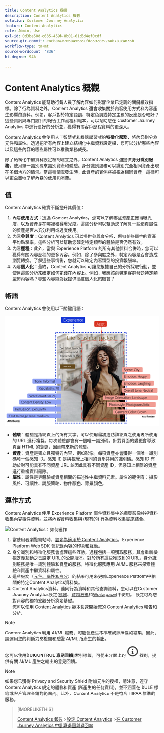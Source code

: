 ```yaml
---
title: Content Analytics 概觀
description: Content Analytics 概觀
solution: Customer Journey Analytics
feature: Content Analytics
role: Admin, User
exl-id: 0d3be50d-c635-459b-8b01-61d6d4ef0cdf
source-git-commit: e8cba64e706a456861fd8392ce9260b7a1c4636b
workflow-type: tm+mt
source-wordcount: '836'
ht-degree: 94%

---
```


# Content Analytics 概觀

Content Analytics 能幫助行銷人員了解內容如何影響企業已定義的關鍵績效指標。除了行為資料之外，Content Analytics 還會收集關於內容使用方式和內容產生影響的資料。例如，客戶對於特定語調、特定色調或特定主題的反應是否較好？這些資訊與專門設計的報告工作流程和範本，可以幫助您在 Customer Journey Analytics 中進行更好的分析並，獲得有關客戶歷程資料的更深入。

Content Analytics 會使用人工智慧式和機器學習式的&#x200B;**特徵化服務**，將內容劃分為元件和屬性。透過在所有內容上建立結構化中繼資料設定檔，您可以分析哪些內容以及這些內容的哪些屬性可以推動業務成長。

除了結構化中繼資料設定檔的建立之外，Content Analytics 還提供&#x200B;**身分識別服務**，使用單一識別碼來識別資產和體驗。身分識別服務可以識別完全相同資產出現在多個地方的情況。當這種情況發生時，此資產的實例將被視為相同資產，這樣可以更全面地了解內容的使用和消費。

## 值

Content Analytics 確實不斷提升其價值：

1. 內容&#x200B;**使用方式**：透過 Content Analytics，您可以了解哪些資產正獲得曝光度，以及資產是在哪裡獲得曝光度。這些分析可以幫助您了解具一些網頁屬性的資產是否未充分利用或過度使用。
1. 內容&#x200B;**參與度**：Content Analytics 可以提供參與度分析，例如某些屬性的資產平均點擊率。這些分析可以幫助您確定特定類型的體驗是否仍然有效。
1. 內容&#x200B;**歷程**：此外，當與 Experience Platform 的所有其他資料合併時，您可以獲得有關內容歷程的更多內容。例如，除了參與度之外，特定內容是否會造成瀏覽轉換。了解這些事情後，您就可以確定內容類型的投資報酬率。
1. 內容&#x200B;**個人化**：最終，Content Analytics 可讓您根據自己的分析採取行動，並使用這些分析來確定如何花錢在內容上。例如，我應該向特定客群發送特定類型的內容嗎？哪些內容能為我提供高度個人化的機會？

## 術語

Content Analytics 會使用以下關鍵用語：

![資產和體驗](/help/content-analytics/assets/content-analytics-experience-asset.png)

* **體驗**：體驗是指網頁上的所有文字，可以使用最初造訪該網頁之使用者所使用的 URL 進行複製。每次體驗都會有一個唯一識別碼。針對頁面的變更會導致頁面 HTML 的變更，因而帶來新的體驗。
* **資產**：資產是獨立且獨特的內容，例如影像。每項資產亦會獲得一個唯一識別碼和一個感知 ID。感知 ID 是與視覺上相同的資產共用的識別碼。感知 ID 有助於對可能具有不同資產 URL 並因此具有不同資產 ID，但感知上相同的資產進行重複資料刪除。
* **屬性**：屬性是與體驗或資產相關的描述性中繼資料元素。屬性的範例有：攝影風格、可讀性、說服策略、物件顏色、背景顏色。

## 運作方式

Content Analytics 使用 Experience Platform 事件資料集中的網頁影像檢視資料[收集內容事件資料](config/datacollection.md)。並將內容資料收集與 (現有的) 行為資料收集實施結合。

![Content Analytics：如何運作](assets/aca-overview.gif)

1. 當使用者瀏覽網站時，[設定為適用於 Content Analytics](config/configuration.md)，Experience Plarform Web SDK 會記錄內容的印象和互動。
1. 身分識別和特徵化服務會處理這些互動。過程包括一項獲取服務，其會重新檢視定義互動之已設定 URL 的公開版本。對於所有這些獲取到的 URL，身分識別服務是唯一識別體驗和資產的服務。特徵化服務應用 AI/ML 服務來探索體驗和資產中繼資料和屬性。
1. 這些服務（[元件、屬性和身分](/help/content-analytics/report/components.md)）的結果可用來更新Experience Platform中相關的特定Content Analytics資料集。
1. Content Analytics資料，連同行為資料和其他查詢資料，您可以在Customer Journey Analytics設定([連線](/help/connections/overview.md)、[資料檢視](/help/data-views/data-views.md)和[Workspace](/help/analysis-workspace/home.md))中使用。 設定可為您對內容的獨特宏觀分析奠定基礎。<br/>您可以使用 [Content Analytics 範本](/help/content-analytics/report/report.md#template)快速開始您的 Content Analytics 報告和分析。


>[!NOTE]
>
>Content Analytics 利用 AI/ML 服務，可能會產生不準確或誤導性的結果。因此，請運用您的判斷力來檢閱和驗證 AI/ML 所產生的輸出。
>
>您可以使用&#x200B;**[!UICONTROL 意見回饋]**&#x200B;索引標籤，可從主介面上的 ![InfoOutline](/help/assets/icons/InfoOutline.svg) 找到，提供有關 AI/ML 產生之輸出的意見回饋。
>

>[!NOTE]
>
>如果您已獲得 Privacy and Security Shield 附加元件的授權，請注意，遵守 Content Analytics 規定的體驗和資產 (所產生的任何資料)，並不涵蓋在 DULE 標籤或客戶管理金鑰的範圍內。此外，Content Analytics 不是符合 HIPAA 標準的服務。
>


>[!MORELIKETHIS]
>
>[Content Analytics 報告](report/report.md)
>&#x200B;>[設定 Content Analytics](config/configuration.md)
>&#x200B;>[在 Customer Journey Analytics 中計算退回與退回率](https://experienceleaguecommunities.adobe.com/t5/adobe-analytics-blogs/calculating-bounces-amp-bounce-rate-in-adobe-customer-journey/ba-p/706446#M454)
>

